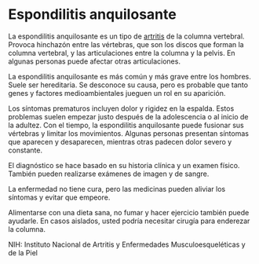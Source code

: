 Espondilitis anquilosante
=========================


La espondilitis anquilosante es un tipo de [artritis](https://medlineplus.gov/spanish/arthritis.html) de la columna vertebral. Provoca hinchazón entre las vértebras, que son los discos que forman la columna vertebral, y las articulaciones entre la columna y la pelvis. En algunas personas puede afectar otras articulaciones.


La espondilitis anquilosante es más común y más grave entre los hombres. Suele ser hereditaria. Se desconoce su causa, pero es probable que tanto genes y factores medioambientales jueguen un rol en su aparición.


Los síntomas prematuros incluyen dolor y rigidez en la espalda. Estos problemas suelen empezar justo después de la adolescencia o al inicio de la adultez. Con el tiempo, la espondilitis anquilosante puede fusionar sus vértebras y limitar los movimientos. Algunas personas presentan síntomas que aparecen y desaparecen, mientras otras padecen dolor severo y constante. 


El diagnóstico se hace basado en su historia clínica y un examen físico. También pueden realizarse exámenes de imagen y de sangre.


La enfermedad no tiene cura, pero las medicinas pueden aliviar los síntomas y evitar que empeore.



Alimentarse con una dieta sana, no fumar y hacer ejercicio también puede ayudarle. En casos aislados, usted podría necesitar cirugía para enderezar la columna. 


NIH: Instituto Nacional de Artritis y Enfermedades Musculoesqueléticas y de la Piel

